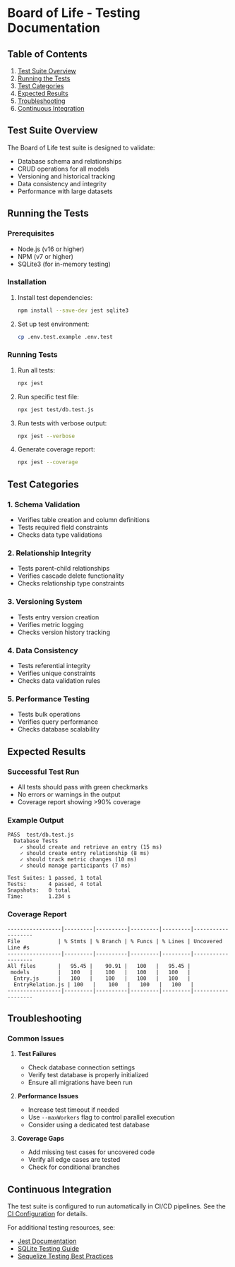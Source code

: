 # Board of Life - Testing Documentation

## Table of Contents
1. [Test Suite Overview](#test-suite-overview)
2. [Running the Tests](#running-the-tests)
3. [Test Categories](#test-categories)
4. [Expected Results](#expected-results)
5. [Troubleshooting](#troubleshooting)
6. [Continuous Integration](#continuous-integration)

## Test Suite Overview

The Board of Life test suite is designed to validate:
- Database schema and relationships
- CRUD operations for all models
- Versioning and historical tracking
- Data consistency and integrity
- Performance with large datasets

## Running the Tests

### Prerequisites
- Node.js (v16 or higher)
- NPM (v7 or higher)
- SQLite3 (for in-memory testing)

### Installation
1. Install test dependencies:
   ```bash
   npm install --save-dev jest sqlite3
   ```

2. Set up test environment:
   ```bash
   cp .env.test.example .env.test
   ```

### Running Tests
1. Run all tests:
   ```bash
   npx jest
   ```

2. Run specific test file:
   ```bash
   npx jest test/db.test.js
   ```

3. Run tests with verbose output:
   ```bash
   npx jest --verbose
   ```

4. Generate coverage report:
   ```bash
   npx jest --coverage
   ```

## Test Categories

### 1. Schema Validation
- Verifies table creation and column definitions
- Tests required field constraints
- Checks data type validations

### 2. Relationship Integrity
- Tests parent-child relationships
- Verifies cascade delete functionality
- Checks relationship type constraints

### 3. Versioning System
- Tests entry version creation
- Verifies metric logging
- Checks version history tracking

### 4. Data Consistency
- Tests referential integrity
- Verifies unique constraints
- Checks data validation rules

### 5. Performance Testing
- Tests bulk operations
- Verifies query performance
- Checks database scalability

## Expected Results

### Successful Test Run
- All tests should pass with green checkmarks
- No errors or warnings in the output
- Coverage report showing >90% coverage

### Example Output
```
PASS  test/db.test.js
  Database Tests
    ✓ should create and retrieve an entry (15 ms)
    ✓ should create entry relationship (8 ms)
    ✓ should track metric changes (10 ms)
    ✓ should manage participants (7 ms)

Test Suites: 1 passed, 1 total
Tests:       4 passed, 4 total
Snapshots:   0 total
Time:        1.234 s
```

### Coverage Report
```
-----------------|---------|----------|---------|---------|-------------------
File            | % Stmts | % Branch | % Funcs | % Lines | Uncovered Line #s
-----------------|---------|----------|---------|---------|-------------------
All files       |   95.45 |    90.91 |   100   |   95.45 |
 models         |   100   |    100   |   100   |   100   |
  Entry.js      |   100   |    100   |   100   |   100   |
  EntryRelation.js | 100   |    100   |   100   |   100   |
-----------------|---------|----------|---------|---------|-------------------
```

## Troubleshooting

### Common Issues
1. **Test Failures**
   - Check database connection settings
   - Verify test database is properly initialized
   - Ensure all migrations have been run

2. **Performance Issues**
   - Increase test timeout if needed
   - Use `--maxWorkers` flag to control parallel execution
   - Consider using a dedicated test database

3. **Coverage Gaps**
   - Add missing test cases for uncovered code
   - Verify all edge cases are tested
   - Check for conditional branches

## Continuous Integration

The test suite is configured to run automatically in CI/CD pipelines. See the [CI Configuration](.github/workflows/ci.yml) for details.

For additional testing resources, see:
- [Jest Documentation](https://jestjs.io/docs/getting-started)
- [SQLite Testing Guide](https://sqlite.org/testing.html)
- [Sequelize Testing Best Practices](https://sequelize.org/master/manual/testing.html)
